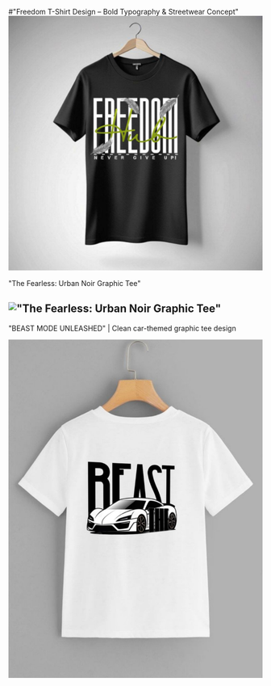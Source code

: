 #"Freedom T-Shirt Design – Bold Typography & Streetwear Concept"
!["Freedom T-Shirt Design – Bold Typography & Streetwear Concept"](https://github.com/Yuto-designer/T-shirt-designs/blob/main/20250704_151529.png)

"The Fearless: Urban Noir Graphic Tee"

!["The Fearless: Urban Noir Graphic Tee"](https://github.com/Yuto-designer/T-shirt-designs/blob/main/20250703_120504.png)
------
"BEAST MODE UNLEASHED" | Clean car-themed graphic tee design

![BEAST MODE GRAPHIC TEE DESIGN](https://github.com/Yuto-designer/T-shirt-designs/blob/main/20250703_120357.png)
